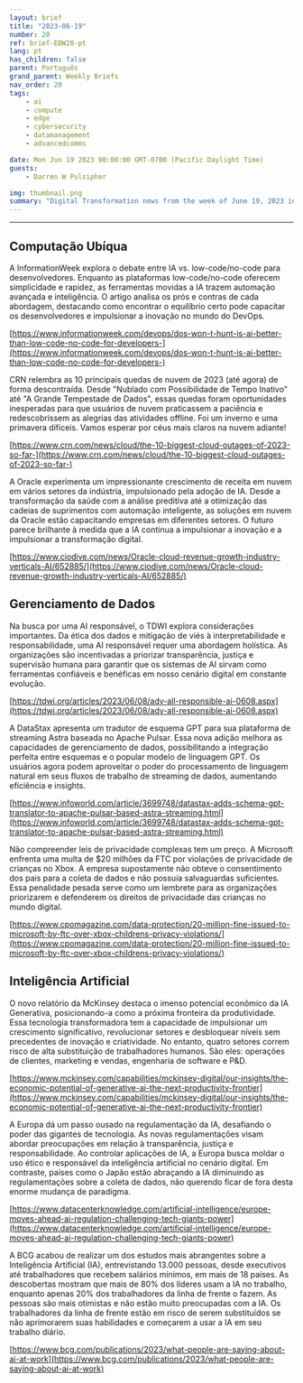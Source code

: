 ```yaml
---
layout: brief
title: "2023-06-19"
number: 20
ref: brief-EDW20-pt
lang: pt
has_children: false
parent: Português
grand_parent: Weekly Briefs
nav_order: 20
tags:
    - ai
    - compute
    - edge
    - cybersecurity
    - datamanagement
    - advancedcomms

date: Mon Jun 19 2023 00:00:00 GMT-0700 (Pacific Daylight Time)
guests:
    - Darren W Pulsipher

img: thumbnail.png
summary: "Digital Transformation news from the week of June 19, 2023 including stories of managers replacing workers with AI, Cloud outages again, and privacy laws taking a bite out of big tech."
---
```




---

## Computação Ubíqua

A InformationWeek explora o debate entre IA vs. low-code/no-code para desenvolvedores. Enquanto as plataformas low-code/no-code oferecem simplicidade e rapidez, as ferramentas movidas a IA trazem automação avançada e inteligência. O artigo analisa os prós e contras de cada abordagem, destacando como encontrar o equilíbrio certo pode capacitar os desenvolvedores e impulsionar a inovação no mundo do DevOps.

[https://www.informationweek.com/devops/dos-won-t-hunt-is-ai-better-than-low-code-no-code-for-developers-](https://www.informationweek.com/devops/dos-won-t-hunt-is-ai-better-than-low-code-no-code-for-developers-)

CRN relembra as 10 principais quedas de nuvem de 2023 (até agora) de forma descontraída. Desde "Nublado com Possibilidade de Tempo Inativo" até "A Grande Tempestade de Dados", essas quedas foram oportunidades inesperadas para que usuários de nuvem praticassem a paciência e redescobrissem as alegrias das atividades offline. Foi um inverno e uma primavera difíceis. Vamos esperar por céus mais claros na nuvem adiante!

[https://www.crn.com/news/cloud/the-10-biggest-cloud-outages-of-2023-so-far-](https://www.crn.com/news/cloud/the-10-biggest-cloud-outages-of-2023-so-far-)

A Oracle experimenta um impressionante crescimento de receita em nuvem em vários setores da indústria, impulsionado pela adoção de IA. Desde a transformação da saúde com a análise preditiva até a otimização das cadeias de suprimentos com automação inteligente, as soluções em nuvem da Oracle estão capacitando empresas em diferentes setores. O futuro parece brilhante à medida que a IA continua a impulsionar a inovação e a impulsionar a transformação digital.

[https://www.ciodive.com/news/Oracle-cloud-revenue-growth-industry-verticals-AI/652885/](https://www.ciodive.com/news/Oracle-cloud-revenue-growth-industry-verticals-AI/652885/)

## Gerenciamento de Dados

Na busca por uma AI responsável, o TDWI explora considerações importantes. Da ética dos dados e mitigação de viés à interpretabilidade e responsabilidade, uma AI responsável requer uma abordagem holística. As organizações são incentivadas a priorizar transparência, justiça e supervisão humana para garantir que os sistemas de AI sirvam como ferramentas confiáveis e benéficas em nosso cenário digital em constante evolução.

[https://tdwi.org/articles/2023/06/08/adv-all-responsible-ai-0608.aspx](https://tdwi.org/articles/2023/06/08/adv-all-responsible-ai-0608.aspx)

A DataStax apresenta um tradutor de esquema GPT para sua plataforma de streaming Astra baseada no Apache Pulsar. Essa nova adição melhora as capacidades de gerenciamento de dados, possibilitando a integração perfeita entre esquemas e o popular modelo de linguagem GPT. Os usuários agora podem aproveitar o poder do processamento de linguagem natural em seus fluxos de trabalho de streaming de dados, aumentando eficiência e insights.

[https://www.infoworld.com/article/3699748/datastax-adds-schema-gpt-translator-to-apache-pulsar-based-astra-streaming.html](https://www.infoworld.com/article/3699748/datastax-adds-schema-gpt-translator-to-apache-pulsar-based-astra-streaming.html)

Não compreender leis de privacidade complexas tem um preço. A Microsoft enfrenta uma multa de $20 milhões da FTC por violações de privacidade de crianças no Xbox. A empresa supostamente não obteve o consentimento dos pais para a coleta de dados e não possuía salvaguardas suficientes. Essa penalidade pesada serve como um lembrete para as organizações priorizarem e defenderem os direitos de privacidade das crianças no mundo digital.

[https://www.cpomagazine.com/data-protection/20-million-fine-issued-to-microsoft-by-ftc-over-xbox-childrens-privacy-violations/](https://www.cpomagazine.com/data-protection/20-million-fine-issued-to-microsoft-by-ftc-over-xbox-childrens-privacy-violations/)

## Inteligência Artificial

O novo relatório da McKinsey destaca o imenso potencial econômico da IA Generativa, posicionando-a como a próxima fronteira da produtividade. Essa tecnologia transformadora tem a capacidade de impulsionar um crescimento significativo, revolucionar setores e desbloquear níveis sem precedentes de inovação e criatividade. No entanto, quatro setores correm risco de alta substituição de trabalhadores humanos. São eles: operações de clientes, marketing e vendas, engenharia de software e P&D.

[https://www.mckinsey.com/capabilities/mckinsey-digital/our-insights/the-economic-potential-of-generative-ai-the-next-productivity-frontier](https://www.mckinsey.com/capabilities/mckinsey-digital/our-insights/the-economic-potential-of-generative-ai-the-next-productivity-frontier)

A Europa dá um passo ousado na regulamentação da IA, desafiando o poder das gigantes de tecnologia. As novas regulamentações visam abordar preocupações em relação à transparência, justiça e responsabilidade. Ao controlar aplicações de IA, a Europa busca moldar o uso ético e responsável da inteligência artificial no cenário digital. Em contraste, países como o Japão estão abraçando a IA diminuindo as regulamentações sobre a coleta de dados, não querendo ficar de fora desta enorme mudança de paradigma.

[https://www.datacenterknowledge.com/artificial-intelligence/europe-moves-ahead-ai-regulation-challenging-tech-giants-power](https://www.datacenterknowledge.com/artificial-intelligence/europe-moves-ahead-ai-regulation-challenging-tech-giants-power)

A BCG acabou de realizar um dos estudos mais abrangentes sobre a Inteligência Artificial (IA), entrevistando 13.000 pessoas, desde executivos até trabalhadores que recebem salários mínimos, em mais de 18 países. As descobertas mostram que mais de 80% dos líderes usam a IA no trabalho, enquanto apenas 20% dos trabalhadores da linha de frente o fazem. As pessoas são mais otimistas e não estão muito preocupadas com a IA. Os trabalhadores da linha de frente estão em risco de serem substituídos se não aprimorarem suas habilidades e começarem a usar a IA em seu trabalho diário.

[https://www.bcg.com/publications/2023/what-people-are-saying-about-ai-at-work](https://www.bcg.com/publications/2023/what-people-are-saying-about-ai-at-work)


